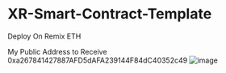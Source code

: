 # XR-Smart-Contract-Template
Deploy On Remix ETH 

My Public Address to Receive 0xa267841427887AFD5dAFA239144F84dC40352c49
![image](https://user-images.githubusercontent.com/72155243/121793064-bb1c9180-cc25-11eb-8dac-271db1e60825.png)

